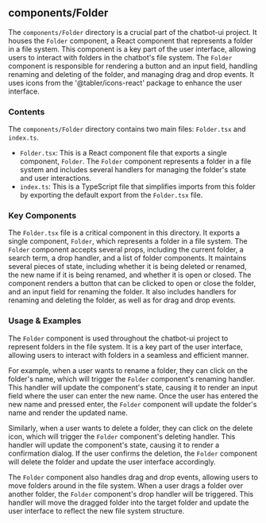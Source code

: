 
## components/Folder

The `components/Folder` directory is a crucial part of the chatbot-ui project. It houses the `Folder` component, a React component that represents a folder in a file system. This component is a key part of the user interface, allowing users to interact with folders in the chatbot's file system. The `Folder` component is responsible for rendering a button and an input field, handling renaming and deleting of the folder, and managing drag and drop events. It uses icons from the '@tabler/icons-react' package to enhance the user interface.

### Contents

The `components/Folder` directory contains two main files: `Folder.tsx` and `index.ts`.

- `Folder.tsx`: This is a React component file that exports a single component, `Folder`. The `Folder` component represents a folder in a file system and includes several handlers for managing the folder's state and user interactions.
- `index.ts`: This is a TypeScript file that simplifies imports from this folder by exporting the default export from the `Folder.tsx` file.

### Key Components

The `Folder.tsx` file is a critical component in this directory. It exports a single component, `Folder`, which represents a folder in a file system. The `Folder` component accepts several props, including the current folder, a search term, a drop handler, and a list of folder components. It maintains several pieces of state, including whether it is being deleted or renamed, the new name if it is being renamed, and whether it is open or closed. The component renders a button that can be clicked to open or close the folder, and an input field for renaming the folder. It also includes handlers for renaming and deleting the folder, as well as for drag and drop events.

### Usage & Examples

The `Folder` component is used throughout the chatbot-ui project to represent folders in the file system. It is a key part of the user interface, allowing users to interact with folders in a seamless and efficient manner.

For example, when a user wants to rename a folder, they can click on the folder's name, which will trigger the `Folder` component's renaming handler. This handler will update the component's state, causing it to render an input field where the user can enter the new name. Once the user has entered the new name and pressed enter, the `Folder` component will update the folder's name and render the updated name.

Similarly, when a user wants to delete a folder, they can click on the delete icon, which will trigger the `Folder` component's deleting handler. This handler will update the component's state, causing it to render a confirmation dialog. If the user confirms the deletion, the `Folder` component will delete the folder and update the user interface accordingly.

The `Folder` component also handles drag and drop events, allowing users to move folders around in the file system. When a user drags a folder over another folder, the `Folder` component's drop handler will be triggered. This handler will move the dragged folder into the target folder and update the user interface to reflect the new file system structure.
